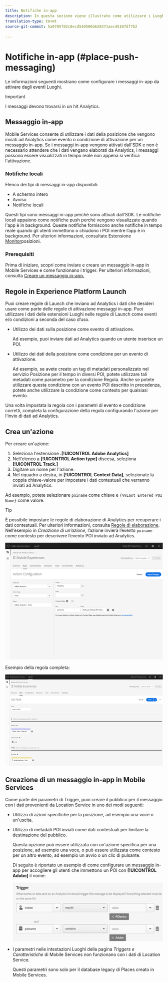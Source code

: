 ```yaml
---
title: Notifiche in-app
description: In questa sezione viene illustrato come utilizzare i Luoghi con i messaggi in-app.
translation-type: tm+mt
source-git-commit: 5a0705f02c8ecd540506b628371aec45107df7b2

---
```



# Notifiche in-app (#place-push-messaging)

Le informazioni seguenti mostrano come configurare i messaggi in-app da attivare dagli eventi Luoghi.

>[!IMPORTANT]
>
>I messaggi devono trovarsi in un hit Analytics.

## Messaggio in-app

Mobile Services consente di utilizzare i dati della posizione che vengono inviati ad Analytics come evento o condizione di attivazione per un messaggio in-app. Se i messaggi in-app vengono attivati dall'SDK e non è necessario attendere che i dati vengano elaborati da Analytics, i messaggi possono essere visualizzati in tempo reale non appena si verifica l'attivazione.

### Notifiche locali

Elenco dei tipi di messaggi in-app disponibili:

* A schermo intero
* Avviso
* Notifiche locali

Questi tipi sono messaggi in-app perché sono attivati dall'SDK. Le notifiche locali appaiono come notifiche push perché vengono visualizzate quando l'app è in background. Queste notifiche forniscono anche notifiche in tempo reale quando gli utenti immettono o chiudono i POI mentre l’app è in background. Per ulteriori informazioni, consultate Estensione [Monitor](/help/places-ext-aep-sdks/places-monitor-extension/places-monitor-extension.md)posizioni.

### Prerequisiti 

Prima di iniziare, scopri come inviare e creare un messaggio in-app in Mobile Services e come funzionano i trigger. Per ulteriori informazioni, consulta [Creare un messaggio in-app.](https://docs.adobe.com/content/help/en/mobile-services/using/messaging-ug/inapp-messages/t-in-app-message.html)

## Regole in Experience Platform Launch

Puoi creare regole di Launch che inviano ad Analytics i dati che desideri usare come parte delle regole di attivazione messaggi in-app. Puoi utilizzare i dati delle estensioni Luoghi nelle regole di Launch come eventi e/o condizioni a seconda del caso d’uso.

* Utilizzo dei dati sulla posizione come evento di attivazione.

   Ad esempio, puoi inviare dati ad Analytics quando un utente inserisce un POI.

* Utilizzo dei dati della posizione come condizione per un evento di attivazione.

   Ad esempio, se avete creato un tag di metadati personalizzato nel servizio Posizione per il tempo in diversi POI, potete utilizzare tali metadati come parametro per la condizione Regola. Anche se potete utilizzare questa condizione con un evento POI descritto in precedenza, potete anche utilizzare la condizione come contesto per qualsiasi evento.

Una volta impostata la regola con i parametri di evento e condizione corretti, completa la configurazione della regola configurando l'azione per l'invio di dati ad Analytics.

## Crea un'azione

Per creare un'azione:

1. Seleziona l'estensione **.[!UICONTROL Adobe Analytics]**
1. Nell'elenco a **[!UICONTROL Action type]** discesa, seleziona **[!UICONTROL Track.]**
1. Digitare un nome per l'azione.
1. Nel riquadro a destra, in **[!UICONTROL Context Data]**, selezionate la coppia chiave-valore per impostare i dati contestuali che verranno inviati ad Analytics.

Ad esempio, potete selezionare `poiname` come chiave e `{%%Last Entered POI Name}` come valore.

>[!TIP]
>
>È possibile impostare le regole di elaborazione di Analytics per recuperare i dati contestuali. Per ulteriori informazioni, consulta [Regole di elaborazione](https://docs.adobe.com/content/help/en/analytics/implementation/analytics-basics/ref-processing-rules.html). Nell’esempio in *Creazione di un’azione*, l’azione invierà l’evento `poiname` come contesto per descrivere l’evento POI inviato ad Analytics.

![creazione di un'azione](/help/assets/configure-action.png)

Esempio della regola completa:

![regola completata](/help/assets/create-a-rule.png)

## Creazione di un messaggio in-app in Mobile Services

Come parte dei parametri di Trigger, puoi creare il pubblico per il messaggio con i dati provenienti da Location Service in uno dei modi seguenti:

* Utilizzo di azioni specifiche per la posizione, ad esempio una voce o un'uscita.
* Utilizzo di metadati POI inviati come dati contestuali per limitare la destinazione del pubblico.

   Questa opzione può essere utilizzata con un'azione specifica per una posizione, ad esempio una voce, o può essere utilizzata come contesto per un altro evento, ad esempio un avvio o un clic di pulsante.

   Di seguito è riportato un esempio di come configurare un messaggio in-app per accogliere gli utenti che immettono un POI con **[!UICONTROL Adobe]** il nome:

   ![parametri di attivazione](/help/assets/trigger-parameters.png)

* I parametri nelle intestazioni Luoghi della pagina *Triggers e Caratteristiche* di Mobile Services non funzionano con i dati di Location Service.

   Questi parametri sono solo per il database legacy di Places creato in Mobile Services.